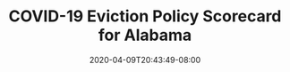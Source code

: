---
title: "COVID-19 Eviction Policy Scorecard for Alabama"
date: 2020-04-09T20:43:49-08:00
layout: single
type: covid-policy-rankings
state_abbrev: al # use state abbreviation.
state_title: Alabama
photoCredit:
hasSubnav: true
socialDescription: COVID-19 Eviction Policy Scorecard for Alabama
description: See how your state ranks in our nationwide scorecard of eviction policies in response to COVID-19.
url: /covid-policy-rankings/al
aliases:
    - /covid-policy-rankings/al
    - /covid-policy-rankings/alabama
    - /es/covid-policy-rankings/al
    - /es/covid-policy-rankings/alabama
---